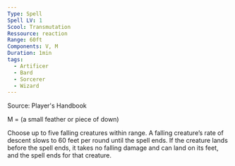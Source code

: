 ```yaml
---
Type: Spell
Spell LV: 1
Scool: Transmutation
Ressource: reaction
Range: 60ft
Components: V, M
Duration: 1min
tags:
  - Artificer
  - Bard
  - Sorcerer
  - Wizard
---
```

Source: Player's Handbook

M = (a small feather or piece of down)  

Choose up to five falling creatures within range. A falling creature’s rate of descent slows to 60 feet per round until the spell ends. If the creature lands before the spell ends, it takes no falling damage and can land on its feet, and the spell ends for that creature.

